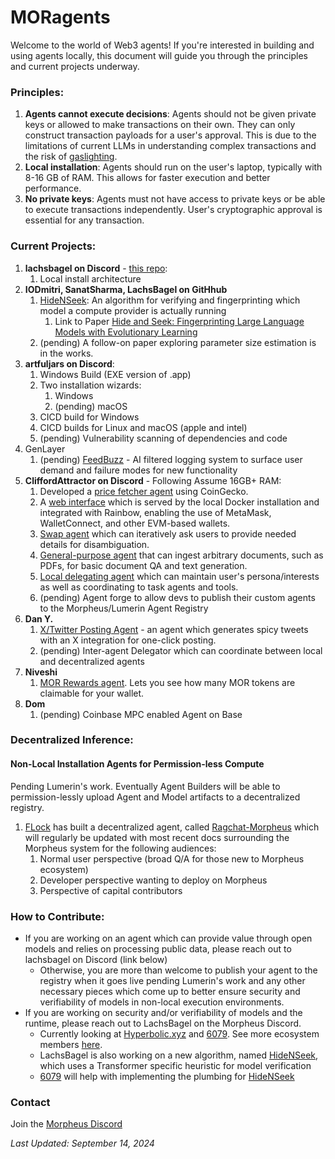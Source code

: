 # MORagents
Welcome to the world of Web3 agents! If you're interested in building and using agents locally, this document will guide you through the principles and 
current projects underway.

### Principles:
1. **Agents cannot execute decisions**: Agents should not be given private keys or allowed to make transactions on their own. They can only construct transaction 
payloads for a user's approval. This is due to the limitations of current LLMs in understanding complex transactions and the risk of [gaslighting](https://arxiv.org/abs/2311.04235).
2. **Local installation**: Agents should run on the user's laptop, typically with 8-16 GB of RAM. This allows for faster execution and better performance.
3. **No private keys**: Agents must not have access to private keys or be able to execute transactions independently. User's cryptographic approval is essential for any 
transaction.

### Current Projects:
1. **lachsbagel on Discord** - [this repo](https://github.com/MorpheusAIs/moragents): 
   1. Local install architecture
2. **IODmitri, SanatSharma, LachsBagel on GitHhub**
   1. [HideNSeek](https://github.com/MorpheusAIs/HideNSeek): An algorithm for verifying and fingerprinting which model a compute provider is actually running
      1. Link to Paper [Hide and Seek: Fingerprinting Large Language Models with Evolutionary Learning](https://www.arxiv.org/abs/2408.02871)
   2. (pending) A follow-on paper exploring parameter size estimation is in the works.
3. **artfuljars on Discord**:
   1. Windows Build (EXE version of .app)
   2. Two installation wizards:
      1. Windows
      2. (pending) macOS
   3. CICD build for Windows
   4. CICD builds for Linux and macOS (apple and intel)
   4. (pending) Vulnerability scanning of dependencies and code
4. GenLayer
   1. (pending) [FeedBuzz](https://github.com/yeagerai/feedbuzz-contracts) - AI filtered logging system to surface user demand and failure modes for new functionality  
5. **CliffordAttractor on Discord** - Following Assume 16GB+ RAM:
   1. Developed a [price fetcher agent](submodules/moragents_dockers/agents/src/data_agent) using CoinGecko.
   2. A [web interface](submodules/moragents_dockers/frontend) which is served by the local Docker installation and integrated with Rainbow, enabling the use of MetaMask, WalletConnect, and other 
   EVM-based wallets.
   3. [Swap agent](submodules/moragents_dockers/agents/src/swap_agent) which can iteratively ask users to provide needed details for disambiguation.
   4. [General-purpose agent](https://github.com/MorpheusAIs/moragents/pull/34) that can ingest arbitrary documents, such as PDFs, for basic document QA and text generation.
   5. [Local delegating agent](https://github.com/MorpheusAIs/moragents/pull/45) which can maintain user's persona/interests as well as coordinating to task agents and tools.
   6. (pending) Agent forge to allow devs to publish their custom agents to the Morpheus/Lumerin Agent Registry
7. **Dan Y.**
   1. [X/Twitter Posting Agent](https://github.com/MorpheusAIs/moragents/pull/57) - an agent which generates spicy tweets with an X integration for one-click posting.
   2. (pending) Inter-agent Delegator which can coordinate between local and decentralized agents
7. **Niveshi**
   1. [MOR Rewards agent](https://github.com/MorpheusAIs/moragents/tree/main/submodules/moragents_dockers/agents/src/reward_agent/src). Lets you see how many MOR tokens are claimable for your wallet.
8. **Dom**
   1. (pending) Coinbase MPC enabled Agent on Base

### Decentralized Inference:
#### Non-Local Installation Agents for Permission-less Compute
Pending Lumerin's work. Eventually Agent Builders will be able to permission-lessly upload Agent and Model artifacts to a decentralized registry.
1. [FLock](https://www.flock.io/#/) has built a decentralized agent, called [Ragchat-Morpheus](https://github.com/FLock-io/ragchat-morpheus) which will regularly be updated with most recent docs surrounding the Morpheus system for the following audiences:
   1. Normal user perspective (broad Q/A for those new to Morpheus ecosystem)
   2. Developer perspective wanting to deploy on Morpheus
   3. Perspective of capital contributors


### How to Contribute:
- If you are working on an agent which can provide value through open models and relies on processing public data, please reach out to lachsbagel on Discord (link below)   
  - Otherwise, you are more than welcome to publish your agent to the registry when it goes live pending Lumerin's work and any other necessary pieces which come up to better ensure security and verifiability of models in non-local execution environments.
- If you are working on security and/or verifiability of models and the runtime, please reach out to LachsBagel on the Morpheus Discord.
  - Currently looking at [Hyperbolic.xyz](https://hyperbolic.xyz) and [6079](https://docs.6079.ai/technology/6079-proof-of-inference-protocol). See more ecosystem members [here](https://mor.org/ecosystem).
  - LachsBagel is also working on a new algorithm, named [HideNSeek](https://github.com/MorpheusAIs/HideNSeek), which uses a Transformer specific heuristic for model verification
  - [6079](https://6079.ai/) will help with implementing the plumbing for [HideNSeek](https://github.com/MorpheusAIs/HideNSeek)

### Contact
Join the [Morpheus Discord](https://discord.com/invite/Dc26EFb6JK)

*Last Updated: September 14, 2024*
